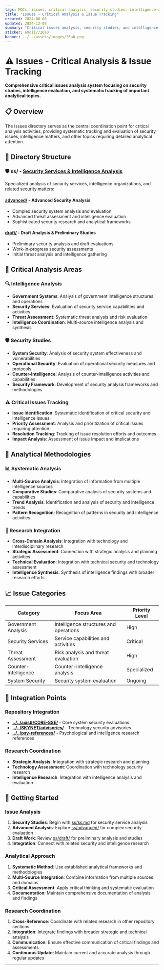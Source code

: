 ```yaml
---
tags: MOCs, issues, critical-analysis, security-studies, intelligence-analysis
title: "Issues - Critical Analysis & Issue Tracking"
created: 2024-06-08
updated: 2024-12-08
summary: "Critical issues analysis, security studies, and intelligence evaluation coordination"
sticker: emoji//26a0
banner: ../../assets/images/26a0.png
---
```


# ⚠️ Issues - Critical Analysis & Issue Tracking

**Comprehensive critical issues analysis system focusing on security studies, intelligence evaluation, and systematic tracking of important analytical topics.**

## 📋 Overview

The Issues directory serves as the central coordination point for critical analysis activities, providing systematic tracking and evaluation of security issues, intelligence matters, and other topics requiring detailed analytical attention.

## 📂 Directory Structure

### 🛡️ **ss/** - [Security Services & Intelligence Analysis](ss/ss.md)
Specialized analysis of security services, intelligence organizations, and related security matters:

#### **[advanced/](ss/advanced/)** - Advanced Security Analysis
- Complex security system analysis and evaluation
- Advanced threat assessment and intelligence evaluation
- Sophisticated security research and analytical frameworks

#### **[draft/](ss/draft/)** - Draft Analysis & Preliminary Studies
- Preliminary security analysis and draft evaluations
- Work-in-progress security assessments
- Initial threat analysis and intelligence gathering

## 🎯 Critical Analysis Areas

### 🔍 Intelligence Analysis
- **Government Systems**: Analysis of government intelligence structures and operations
- **Security Services**: Evaluation of security service capabilities and activities
- **Threat Assessment**: Systematic threat analysis and risk evaluation
- **Intelligence Coordination**: Multi-source intelligence analysis and synthesis

### 🛡️ Security Studies
- **System Security**: Analysis of security system effectiveness and vulnerabilities
- **Operational Security**: Evaluation of operational security measures and protocols
- **Counter-Intelligence**: Analysis of counter-intelligence activities and capabilities
- **Security Framework**: Development of security analysis frameworks and methodologies

### ⚠️ Critical Issues Tracking
- **Issue Identification**: Systematic identification of critical security and intelligence issues
- **Priority Assessment**: Analysis and prioritization of critical issues requiring attention
- **Resolution Tracking**: Tracking of issue resolution efforts and outcomes
- **Impact Analysis**: Assessment of issue impact and implications

## 🔬 Analytical Methodologies

### 📊 Systematic Analysis
- **Multi-Source Analysis**: Integration of information from multiple intelligence sources
- **Comparative Studies**: Comparative analysis of security systems and capabilities
- **Trend Analysis**: Identification and analysis of security and intelligence trends
- **Pattern Recognition**: Recognition of patterns in security and intelligence activities

### 🧪 Research Integration
- **Cross-Domain Analysis**: Integration with technology and interdisciplinary research
- **Strategic Assessment**: Connection with strategic analysis and planning activities
- **Technical Evaluation**: Integration with technical security and technology assessment
- **Intelligence Synthesis**: Synthesis of intelligence findings with broader research efforts

## 📈 Issue Categories

| Category | Focus Area | Priority Level |
|----------|------------|----------------|
| Government Analysis | Intelligence structures and operations | High |
| Security Services | Service capabilities and activities | Critical |
| Threat Assessment | Risk analysis and threat evaluation | High |
| Counter-Intelligence | Counter-intelligence analysis | Specialized |
| System Security | Security system evaluation | Ongoing |

## 🔗 Integration Points

### Repository Integration
- **[../../axis9/CORE-SSE/](../../axis9/CORE-SSE/CORE-SSE.md)** - Core system security evaluations
- **[../../SKYNET/advisories/](../../SKYNET/advisories/advisories.md)** - Technology security advisories
- **[../../psy-references/](../../psy-references/psy-references.md)** - Psychological and intelligence research references

### Research Coordination
- **Strategic Analysis**: Integration with strategic research and planning
- **Technology Assessment**: Coordination with technology security research
- **Intelligence Research**: Integration with intelligence analysis and evaluation

## 🚀 Getting Started

### Issue Analysis
1. **Security Studies**: Begin with [ss/ss.md](ss/ss.md) for security service analysis
2. **Advanced Analysis**: Explore [ss/advanced/](ss/advanced/) for complex security evaluation
3. **Draft Work**: Review [ss/draft/](ss/draft/) for preliminary analysis and studies
4. **Integration**: Connect with related security and intelligence research

### Analytical Approach
1. **Systematic Method**: Use established analytical frameworks and methodologies
2. **Multi-Source Integration**: Combine information from multiple sources and domains
3. **Critical Assessment**: Apply critical thinking and systematic evaluation
4. **Documentation**: Maintain comprehensive documentation of analysis and findings

### Research Coordination
1. **Cross-Reference**: Coordinate with related research in other repository sections
2. **Integration**: Integrate findings with broader strategic and technical analysis
3. **Communication**: Ensure effective communication of critical findings and assessments
4. **Continuous Update**: Maintain current and accurate analysis through regular updates

---

```folder-index-content
```